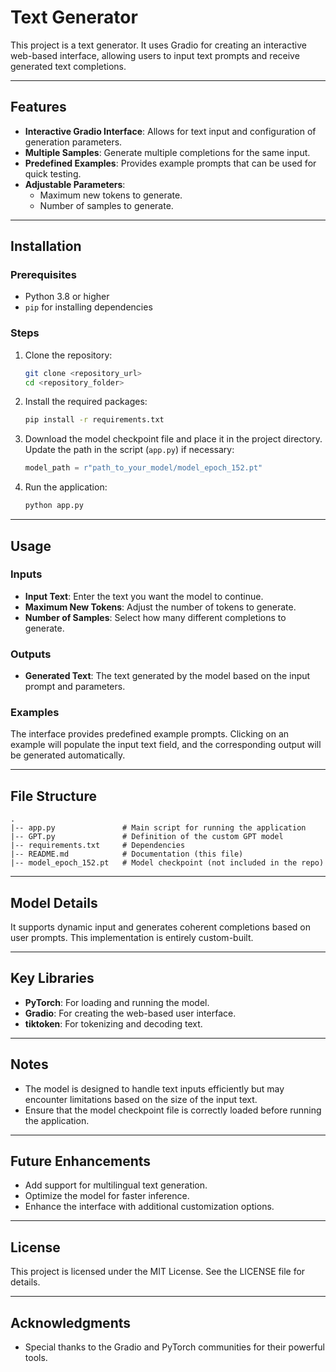 # Text Generator

This project is a text generator. It uses Gradio for creating an interactive web-based interface, allowing users to input text prompts and receive generated text completions.

---

## Features
- **Interactive Gradio Interface**: Allows for text input and configuration of generation parameters.
- **Multiple Samples**: Generate multiple completions for the same input.
- **Predefined Examples**: Provides example prompts that can be used for quick testing.
- **Adjustable Parameters**:
  - Maximum new tokens to generate.
  - Number of samples to generate.

---

## Installation

### Prerequisites
- Python 3.8 or higher
- `pip` for installing dependencies

### Steps
1. Clone the repository:
   ```bash
   git clone <repository_url>
   cd <repository_folder>
   ```

2. Install the required packages:
   ```bash
   pip install -r requirements.txt
   ```

3. Download the model checkpoint file and place it in the project directory. Update the path in the script (`app.py`) if necessary:
   ```python
   model_path = r"path_to_your_model/model_epoch_152.pt"
   ```

4. Run the application:
   ```bash
   python app.py
   ```


---

## Usage

### Inputs
- **Input Text**: Enter the text you want the model to continue.
- **Maximum New Tokens**: Adjust the number of tokens to generate.
- **Number of Samples**: Select how many different completions to generate.

### Outputs
- **Generated Text**: The text generated by the model based on the input prompt and parameters.

### Examples
The interface provides predefined example prompts. Clicking on an example will populate the input text field, and the corresponding output will be generated automatically.

---

## File Structure
```
.
|-- app.py               # Main script for running the application
|-- GPT.py               # Definition of the custom GPT model
|-- requirements.txt     # Dependencies
|-- README.md            # Documentation (this file)
|-- model_epoch_152.pt   # Model checkpoint (not included in the repo)
```

---

## Model Details
It supports dynamic input and generates coherent completions based on user prompts. This implementation is entirely custom-built.

---

## Key Libraries
- **PyTorch**: For loading and running the model.
- **Gradio**: For creating the web-based user interface.
- **tiktoken**: For tokenizing and decoding text.

---

## Notes
- The model is designed to handle text inputs efficiently but may encounter limitations based on the size of the input text.
- Ensure that the model checkpoint file is correctly loaded before running the application.

---

## Future Enhancements
- Add support for multilingual text generation.
- Optimize the model for faster inference.
- Enhance the interface with additional customization options.

---

## License
This project is licensed under the MIT License. See the LICENSE file for details.

---

## Acknowledgments
- Special thanks to the Gradio and PyTorch communities for their powerful tools.

